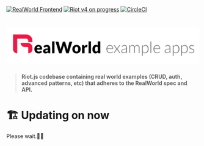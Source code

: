 [![RealWorld Frontend](https://img.shields.io/badge/realworld-frontend-%23783578.svg)](http://realworld.io) [<img title="Riot v4 on progress" src="https://img.shields.io/badge/RIOT-v4%20on%20progress-red">](https://riot.js.org) [![CircleCI](https://circleci.com/gh/iq3addLi/riot_v4_realworld_example_app.svg?style=shield)](https://circleci.com/gh/iq3addLi/riot_v4_realworld_example_app)

# ![RealWorld Example App](./logo.png)

> **Riot.js codebase containing real world examples (CRUD, auth, advanced patterns, etc) that adheres to the RealWorld spec and API.**

# 🏗 Updating on now

Please wait.👷‍♂️
